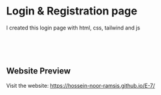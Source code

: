 <h1>Login & Registration page</h1>
<p>
  I created this login page with html, css, tailwind and js
</p>

<br>
<br>
<br>

<h2>Website Preview</h2>
<p>Visit the website: 
  <a href="https://hossein-noor-ramsis.github.io/E-7/">https://hossein-noor-ramsis.github.io/E-7/</a>
</p>
